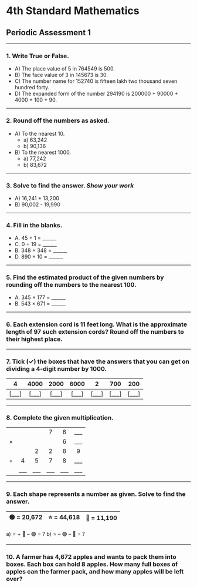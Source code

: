 <!--
marp: true
theme: academic
math: katex
class:
 - invert
-->

# 4th Standard Mathematics
## Periodic Assessment 1

---
<!--
header: Periodic Assessment 1
-->

### 1. Write True or False.
- A) The place value of 5 in 764549 is 500.
- B) The face value of 3 in 145673 is 30.
- C) The number name for 152740 is fifteen lakh two thousand seven hundred forty.
- D) The expanded form of the number 294190 is 200000 + 90000 + 4000 + 100 + 90.

---

### 2. Round off the numbers as asked.
- A) To the nearest 10.
    - a) 63,242
    - b) 90,136
- B) To the nearest 1000.
    - a) 77,242
    - b) 83,672

---

### 3. Solve to find the answer. *Show your work*
- A) 16,241 + 13,200
- B) 90,002 - 19,990

---

### 4. Fill in the blanks.
- A. 45 ÷ 1 = ______
- C. 0 ÷ 19 = ______
- B. 348 ÷ 348 = ______
- D. 890 ÷ 10 = ______

---

### 5. Find the estimated product of the given numbers by rounding off the numbers to the nearest 100.
- A. 345 × 177 = ______
- B. 543 × 671 = ______

---

### 6. Each extension cord is 11 feet long. What is the approximate length of 97 such extension cords? Round off the numbers to their highest place.

---

### 7. Tick (✓) the boxes that have the answers that you can get on dividing a 4-digit number by 1000.

| 4 | 4000 | 2000 | 6000 | 2 | 700 | 200 |
|:-:|:----:|:----:|:----:|:-:|:---:|:---:|
| [___] | [___] | [___] | [___] | [___] | [___] | [___] |


---

### 8. Complete the given multiplication.

|   |   |   |   |   |   |
|:-:|:-:|:-:|:-:|:-:|:-:|
|   |   |   | 7 | 6 | ___ |
| × |   |   |   | 6 | ___ |
|   |   | 2 | 2 | 8 |  9 |
| + | 4 | 5 | 7 | 8 | ___ |
|   | ___ | ___ | ___ | ___ | ___ |

---

### 9. Each shape represents a number as given. Solve to find the answer.

| 🟢 = 20,672 | ⭐ = 44,618 | 🛑 = 11,190 |
|:-:|:-:|:-:|

a) ⭐ + 🛑 – 🟢 = ?
b) ⭐ – 🟢 – 🛑 = ?

---

### 10. A farmer has 4,672 apples and wants to pack them into boxes. Each box can hold 8 apples. How many full boxes of apples can the farmer pack, and how many apples will be left over?
